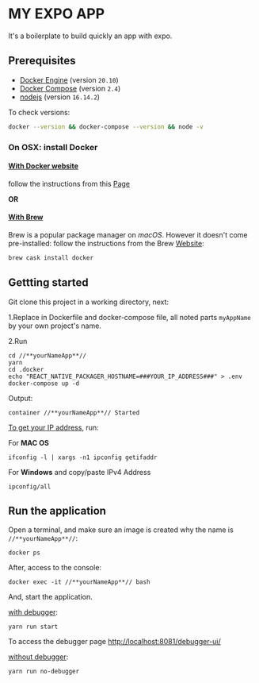 # MY EXPO APP

It's a boilerplate to build quickly an app with expo.

## Prerequisites

- [Docker Engine](https://docs.docker.com/engine/) (version `20.10`)
- [Docker Compose](https://docs.docker.com/compose/) (version `2.4`)
- [nodejs](https://nodejs.org/en/) (version `16.14.2`)

To check versions:
```sh
docker --version && docker-compose --version && node -v
```

### On OSX: install Docker

#### <u>With Docker website</u>

follow the instructions from this [Page](https://docs.docker.com/get-docker/)

**OR**

#### <u>With Brew</u>

Brew is a popular package manager on *macOS*.
However it doesn't come pre-installed: follow the instructions from the Brew [Website](https://brew.sh/index_fr):

```sh
brew cask install docker
```

## Gettting started

Git clone this project in a working directory, next:

1.Replace in Dockerfile and docker-compose file, all noted parts `myAppName` by your own project's name.

2.Run
```
cd //**yourNameApp**//
yarn
cd .docker
echo "REACT_NATIVE_PACKAGER_HOSTNAME=###YOUR_IP_ADDRESS###" > .env 
docker-compose up -d 
```

Output:
```
container //**yourNameApp**// Started 
```
<u>To get your IP address</u>, run:

For **MAC OS**
```
ifconfig -l | xargs -n1 ipconfig getifaddr
```

For **Windows** and copy/paste IPv4 Address
```
ipconfig/all
```
## Run the application 

Open a terminal, and make sure an image is created why the name is `//**yourNameApp**//`:

```
docker ps
```

After, access to the console:

```
docker exec -it //**yourNameApp**// bash
```

And, start the application.

<u>with debugger</u>:
```
yarn run start
```
To access the debugger page [http://localhost:8081/debugger-ui/](http://localhost:8081/debugger-ui/)

<u>without debugger</u>:
```
yarn run no-debugger
```